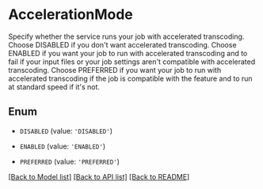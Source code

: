 # AccelerationMode

Specify whether the service runs your job with accelerated transcoding. Choose DISABLED if you don't want accelerated transcoding. Choose ENABLED if you want your job to run with accelerated transcoding and to fail if your input files or your job settings aren't compatible with accelerated transcoding. Choose PREFERRED if you want your job to run with accelerated transcoding if the job is compatible with the feature and to run at standard speed if it's not.

## Enum

* `DISABLED` (value: `'DISABLED'`)

* `ENABLED` (value: `'ENABLED'`)

* `PREFERRED` (value: `'PREFERRED'`)

[[Back to Model list]](../README.md#documentation-for-models) [[Back to API list]](../README.md#documentation-for-api-endpoints) [[Back to README]](../README.md)


